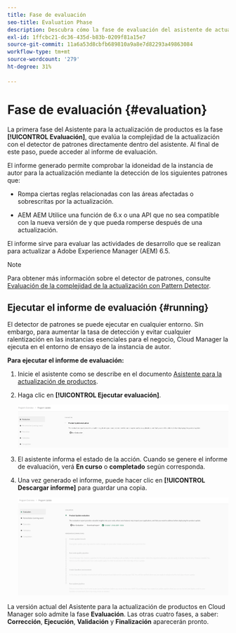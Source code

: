 ```yaml
---
title: Fase de evaluación
seo-title: Evaluation Phase
description: Descubra cómo la fase de evaluación del asistente de actualización de productos evalúa la complejidad de la actualización con el detector de patrones.
exl-id: 1ffcbc21-dc36-435d-b83b-0209f81a15e7
source-git-commit: 11a6a53d8cbfb689810a9a8e7d82293a49863084
workflow-type: tm+mt
source-wordcount: '279'
ht-degree: 31%

---
```



# Fase de evaluación {#evaluation}

La primera fase del Asistente para la actualización de productos es la fase **[!UICONTROL Evaluación]**, que evalúa la complejidad de la actualización con el detector de patrones directamente dentro del asistente. Al final de este paso, puede acceder al informe de evaluación.

El informe generado permite comprobar la idoneidad de la instancia de autor para la actualización mediante la detección de los siguientes patrones que:

* Rompa ciertas reglas relacionadas con las áreas afectadas o sobrescritas por la actualización.

* AEM AEM Utilice una función de 6.x o una API que no sea compatible con la nueva versión de y que pueda romperse después de una actualización.

El informe sirve para evaluar las actividades de desarrollo que se realizan para actualizar a Adobe Experience Manager (AEM) 6.5.

>[!NOTE]
>
>Para obtener más información sobre el detector de patrones, consulte [Evaluación de la complejidad de la actualización con Pattern Detector](https://experienceleague.adobe.com/en/docs/experience-manager-65/content/implementing/deploying/upgrading/pattern-detector).

## Ejecutar el informe de evaluación {#running}

El detector de patrones se puede ejecutar en cualquier entorno. Sin embargo, para aumentar la tasa de detección y evitar cualquier ralentización en las instancias esenciales para el negocio, Cloud Manager la ejecuta en el entorno de ensayo de la instancia de autor.

**Para ejecutar el informe de evaluación:**

1. Inicie el asistente como se describe en el documento [Asistente para la actualización de productos](/help/product-update-wizard/overview.md).

1. Haga clic en **[!UICONTROL Ejecutar evaluación]**.

   ![Ejecutar evaluación](/help/assets/Run-Evaluation.png)

1. El asistente informa el estado de la acción. Cuando se genere el informe de evaluación, verá **En curso** o **completado** según corresponda.

1. Una vez generado el informe, puede hacer clic en **[!UICONTROL Descargar informe]** para guardar una copia.

   ![Informe creado](/help/assets/Evaluation-1.png)

La versión actual del Asistente para la actualización de productos en Cloud Manager solo admite la fase **Evaluación**. Las otras cuatro fases, a saber: **Corrección**, **Ejecución**, **Validación** y **Finalización** aparecerán pronto.
